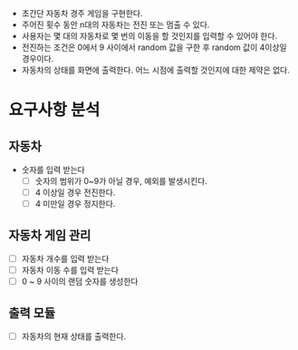 - 초간단 자동차 경주 게임을 구현한다.
- 주어진 횟수 동안 n대의 자동차는 전진 또는 멈출 수 있다.
- 사용자는 몇 대의 자동차로 몇 번의 이동을 할 것인지를 입력할 수 있어야 한다.
- 전진하는 조건은 0에서 9 사이에서 random 값을 구한 후 random 값이 4이상일 경우이다.
- 자동차의 상태를 화면에 출력한다. 어느 시점에 출력할 것인지에 대한 제약은 없다.


# 요구사항 분석
## 자동차
- 숫자를 입력 받는다
  - [ ] 숫자의 범위가 0~9가 아닐 경우, 예외를 발생시킨다.
  - [ ] 4 이상일 경우 전진한다.
  - [ ] 4 미만일 경우 정지한다.

## 자동차 게임 관리
- [ ] 자동차 개수를 입력 받는다
- [ ] 자동차 이동 수를 입력 받는다
- [ ] 0 ~ 9 사이의 랜덤 숫자를 생성한다

## 출력 모듈
- [ ] 자동차의 현재 상태를 출력한다.